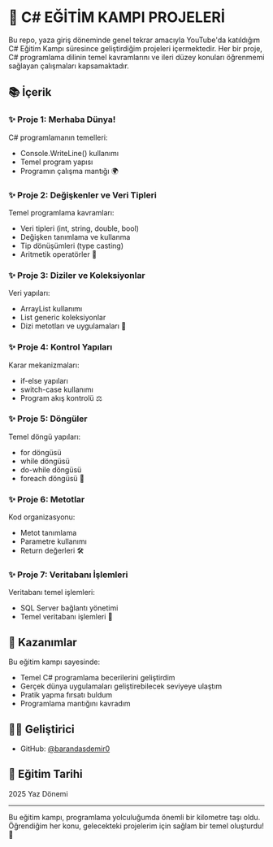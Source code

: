 # 🚀 C# EĞİTİM KAMPI PROJELERİ

Bu repo, yaza giriş döneminde genel tekrar amacıyla YouTube'da katıldığım C# Eğitim Kampı süresince geliştirdiğim projeleri içermektedir. Her bir proje, C# programlama dilinin temel kavramlarını ve ileri düzey konuları öğrenmemi sağlayan çalışmaları kapsamaktadır.

## 📚 İçerik

### ✨ Proje 1: Merhaba Dünya!
C# programlamanın temelleri:
- Console.WriteLine() kullanımı
- Temel program yapısı
- Programın çalışma mantığı 🌍

### ✨ Proje 2: Değişkenler ve Veri Tipleri
Temel programlama kavramları:
- Veri tipleri (int, string, double, bool)
- Değişken tanımlama ve kullanma
- Tip dönüşümleri (type casting)
- Aritmetik operatörler 🔢

### ✨ Proje 3: Diziler ve Koleksiyonlar
Veri yapıları:
- ArrayList kullanımı
- List<T> generic koleksiyonlar
- Dizi metotları ve uygulamaları 🧩

### ✨ Proje 4: Kontrol Yapıları
Karar mekanizmaları:
- if-else yapıları
- switch-case kullanımı
- Program akış kontrolü ⚖️

### ✨ Proje 5: Döngüler
Temel döngü yapıları:
- for döngüsü
- while döngüsü
- do-while döngüsü
- foreach döngüsü 🔄

### ✨ Proje 6: Metotlar
Kod organizasyonu:
- Metot tanımlama
- Parametre kullanımı
- Return değerleri 🛠️

### ✨ Proje 7: Veritabanı İşlemleri
Veritabanı temel işlemleri:
- SQL Server bağlantı yönetimi
- Temel veritabanı işlemleri 💾

## 🎯 Kazanımlar

Bu eğitim kampı sayesinde:
- Temel C# programlama becerilerini geliştirdim
- Gerçek dünya uygulamaları geliştirebilecek seviyeye ulaştım
- Pratik yapma fırsatı buldum
- Programlama mantığını kavradım

## 👨‍💻 Geliştirici

- GitHub: [@barandasdemir0](https://github.com/barandasdemir0)

## 📅 Eğitim Tarihi
2025 Yaz Dönemi

---

Bu eğitim kampı, programlama yolculuğumda önemli bir kilometre taşı oldu. Öğrendiğim her konu, gelecekteki projelerim için sağlam bir temel oluşturdu! 🎉
